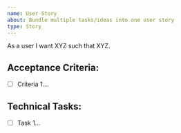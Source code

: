 ```yaml
---
name: User Story
about: Bundle multiple tasks/ideas into one user story
type: Story
---
```


As a user I want XYZ such that XYZ.

## Acceptance Criteria:

- [ ] Criteria 1...

## Technical Tasks:

- [ ] Task 1...
